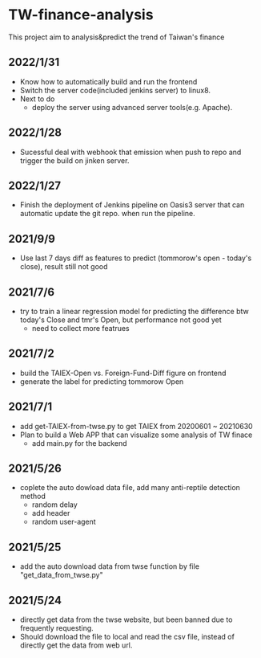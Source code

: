 # TW-finance-analysis
This project aim to analysis&amp;predict the trend of Taiwan's finance

## 2022/1/31
- Know how to automatically build and run the frontend
- Switch the server code(included jenkins server) to linux8.
- Next to do
	- deploy the server using advanced server tools(e.g. Apache).

## 2022/1/28
- Sucessful deal with webhook that emission when push to repo and trigger the build on jinken server.

## 2022/1/27
- Finish the deployment of Jenkins pipeline on Oasis3 server that can automatic update the git repo. when run the pipeline.

## 2021/9/9
- Use last 7 days diff as features to predict (tommorow's open - today's close), result still not good

## 2021/7/6
- try to train a linear regression model for predicting the difference btw today's Close and tmr's Open, but performance not good yet
	- need to collect more featrues

## 2021/7/2
- build the TAIEX-Open vs. Foreign-Fund-Diff figure on frontend 
- generate the label for predicting tommorow Open

## 2021/7/1
- add get-TAIEX-from-twse.py to get TAIEX from 20200601 ~ 20210630
- Plan to build a Web APP that can visualize some analysis of TW finace
	- add main.py for the backend

## 2021/5/26
- coplete the auto dowload data file, add many anti-reptile detection method
	- random delay
	- add header
	- random user-agent

## 2021/5/25
- add the auto download data from twse function by file "get_data_from_twse.py"

## 2021/5/24
- directly get data from the twse website, but been banned due to frequently requesting.
- Should download the file to local and read the csv file, instead of directly get the data from web url.